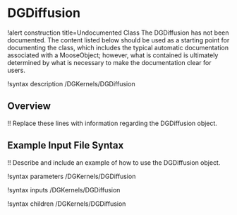 # DGDiffusion

!alert construction title=Undocumented Class
The DGDiffusion has not been documented. The content listed below should be used as a starting point for
documenting the class, which includes the typical automatic documentation associated with a
MooseObject; however, what is contained is ultimately determined by what is necessary to make the
documentation clear for users.

!syntax description /DGKernels/DGDiffusion

## Overview

!! Replace these lines with information regarding the DGDiffusion object.

## Example Input File Syntax

!! Describe and include an example of how to use the DGDiffusion object.

!syntax parameters /DGKernels/DGDiffusion

!syntax inputs /DGKernels/DGDiffusion

!syntax children /DGKernels/DGDiffusion
